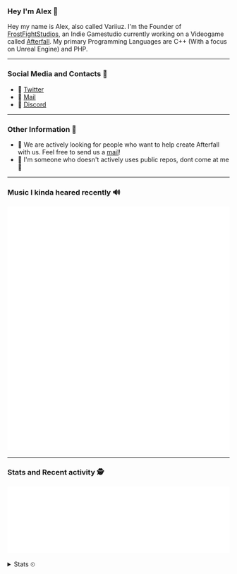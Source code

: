 ### Hey I'm Alex 👋

Hey my name is Alex, also called Variiuz. I'm the Founder of [FrostFightStudios](https://frostfightstudios.com), an Indie Gamestudio currently working on a Videogame called [Afterfall](https://playafterfall.com). My primary Programming Languages are C++ (With a focus on Unreal Engine) and PHP.

---
### Social Media and Contacts 💎

-  🦔 [Twitter](https://twitter.com/variiuz)
-  🥱 [Mail](mailto:alex@alex-needs.space) 
-  🥞 [Discord](https://dsc.bio/variiuz)

---
### Other Information 🎠
- 🤔 We are actively looking for people who want to help create Afterfall with us. Feel free to send us a [mail](mailto:career@frostfight.com)!
- 🍤 I'm someone who doesn't actively uses public repos, dont come at me 🤴

---
### Music I kinda heared recently 🔊

![](metrics.plugin.musicrecently.svg)

---
### Stats and Recent activity 🕵️‍

  ![](metrics.plugin.recent.svg)
  
<details><summary>Stats ⏲</summary>
   
  ![](metrics.plugin.achievements.svg)

  ![](metrics.plugin.languages.svg)
  
</details>
<!--![Github Stats](https://github-readme-stats.vercel.app/api?username=Variiuz&show_icons=true)-->
